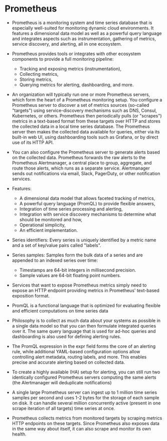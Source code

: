 # Prometheus

- Prometheus is a monitoring system and time series database that is especially well-suited for monitoring dynamic cloud environments. It features a dimensional data model as well as a powerful query language and integrates aspects such as instrumentation, gathering of metrics, service discovery, and alerting, all in one ecosystem.
- Prometheus provides tools or integrates with other ecosystem components to provide a full monitoring pipeline:
  - Tracking and exposing metrics (instrumentation),
  - Collecting metrics,
  - Storing metrics,
  - Querying metrics for alerting, dashboarding, and more.

- An organization will typically run one or more Prometheus servers, which form the heart of a Prometheus monitoring setup. You configure a Prometheus server to discover a set of metrics sources (so-called "targets") using service-discovery mechanisms such as DNS, Consul, Kubernetes, or others. Prometheus then periodically pulls (or "scrapes") metrics in a text-based format from these targets over HTTP and stores the collected data in a local time series database. The Prometheus server then makes the collected data available for queries, either via its built-in web UI, using dashboarding tools such as Grafana, or by direct use of its HTTP API.
- You can also configure the Prometheus server to generate alerts based on the collected data.  Prometheus forwards the raw alerts to the Prometheus Alertmanager, a central place to group, aggregate, and route those alerts, which runs as a separate service. Alertmanager sends out notifications via email, Slack, PagerDuty, or other notification services.
- Features:
  - A dimensional data model that allows faceted tracking of metrics,
  - A powerful query language (PromQL) to provide flexible answers,
  - Integration of time series processing and alerting,
  - Integration with service discovery mechanisms to determine what should be monitored and how,
  - Operational simplicity,
  - An efficient implementation.
- Series identifiers: Every series is uniquely identified by a metric name and a set of key/value pairs called "labels".
- Series samples: Samples form the bulk data of a series and are appended to an indexed series over time:
  - Timestamps are 64-bit integers in millisecond precision.
  - Sample values are 64-bit floating point numbers.
- Services that want to expose Prometheus metrics simply need to expose an HTTP endpoint providing metrics in Prometheus' text-based exposition format.
- PromQL is a functional language that is optimized for evaluating flexible and efficient computations on time series data
- Philosophy is to collect as much data about your systems as possible in a single data model so that you can then formulate integrated queries over it. The same query language that is used for ad-hoc queries and dashboarding is also used for defining alerting rules.
- The PromQL expression in the expr field forms the core of an alerting rule, while additional YAML-based configuration options allow controlling alert metadata, routing labels, and more. This enables precise and accurate alerting based on collected data.
- To create a highly available (HA) setup for alerting, you can still run two identically configured Prometheus servers computing the same alerts (the Alertmanager will deduplicate notifications)
- A single large Prometheus server can ingest up to 1 million time series samples per second and uses 1-2 bytes for the storage of each sample on disk. It can handle several million concurrently active (present in one scrape iteration of all targets) time series at once.
- Prometheus collects metrics from monitored targets by scraping metrics HTTP endpoints on these targets. Since Prometheus also exposes data in the same way about itself, it can also scrape and monitor its own health.